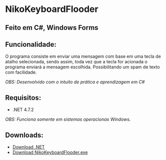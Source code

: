 # NikoKeyboardFlooder
## Feito em C#, Windows Forms

## Funcionalidade:
O programa consiste em enviar uma mensagem com base em uma tecla de atalho selecionada, sendo assim, toda vez que a tecla for acionada o programa enviará a mensagem escolhida.
Possibilitando um spam de texto com facilidade.

*OBS: Desenvolvido com o intuito de prática e aprendizagem em C#*

## Requisitos:

- .NET 4.7.2

*OBS: Funciona somente em sistemas operacionas Windows.*

## Downloads:

- [Download .NET](https://dotnet.microsoft.com/download/dotnet-framework/net472)
- [Download NikoKeyboardFlooder.exe](https://github.com/nikao8/NikoKeyboardFlooder/raw/main/exe_file/NikoKeyboardFlooder.exe)
